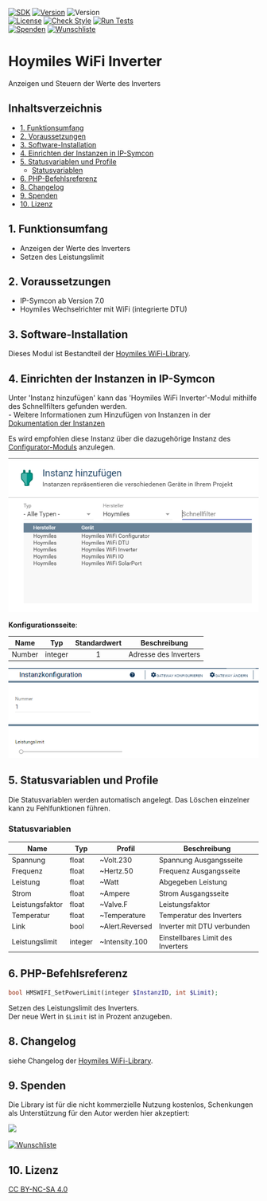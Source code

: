 [![SDK](https://img.shields.io/badge/Symcon-PHPModul-red.svg)](https://www.symcon.de/service/dokumentation/entwicklerbereich/sdk-tools/sdk-php/)
[![Version](https://img.shields.io/badge/Modul%20version-1.00-blue.svg)]()
![Version](https://img.shields.io/badge/Symcon%20Version-7.0%20%3E-green.svg)  
[![License](https://img.shields.io/badge/License-CC%20BY--NC--SA%204.0-green.svg)](https://creativecommons.org/licenses/by-nc-sa/4.0/)
[![Check Style](https://github.com/Nall-chan/HoymilesWiFi/workflows/Check%20Style/badge.svg)](https://github.com/Nall-chan/HoymilesWiFi/actions) [![Run Tests](https://github.com/Nall-chan/HoymilesWiFi/workflows/Run%20Tests/badge.svg)](https://github.com/Nall-chan/HoymilesWiFi/actions)  
[![Spenden](https://www.paypalobjects.com/de_DE/DE/i/btn/btn_donate_SM.gif)](#9-spenden)
[![Wunschliste](https://img.shields.io/badge/Wunschliste-Amazon-ff69fb.svg)](#9-spenden)  

# Hoymiles WiFi Inverter <!-- omit in toc -->
Anzeigen und Steuern der Werte des Inverters

## Inhaltsverzeichnis <!-- omit in toc -->

- [1. Funktionsumfang](#1-funktionsumfang)
- [2. Voraussetzungen](#2-voraussetzungen)
- [3. Software-Installation](#3-software-installation)
- [4. Einrichten der Instanzen in IP-Symcon](#4-einrichten-der-instanzen-in-ip-symcon)
- [5. Statusvariablen und Profile](#5-statusvariablen-und-profile)
  - [Statusvariablen](#statusvariablen)
- [6. PHP-Befehlsreferenz](#6-php-befehlsreferenz)
- [8. Changelog](#8-changelog)
- [9. Spenden](#9-spenden)
- [10. Lizenz](#10-lizenz)

## 1. Funktionsumfang

* Anzeigen der Werte des Inverters
* Setzen des Leistungslimit

## 2. Voraussetzungen

 * IP-Symcon ab Version 7.0
 * Hoymiles Wechselrichter mit WiFi (integrierte DTU)
  
## 3. Software-Installation

 Dieses Modul ist Bestandteil der [Hoymiles WiFi-Library](../README.md#3-software-installation).    


## 4. Einrichten der Instanzen in IP-Symcon

 Unter 'Instanz hinzufügen' kann das 'Hoymiles WiFi Inverter'-Modul mithilfe des Schnellfilters gefunden werden.  
	- Weitere Informationen zum Hinzufügen von Instanzen in der [Dokumentation der Instanzen](https://www.symcon.de/service/dokumentation/konzepte/instanzen/#Instanz_hinzufügen)

Es wird empfohlen diese Instanz über die dazugehörige Instanz des [Configurator-Moduls](../HoymilesWiFi%20Configurator/README.md) anzulegen.  

![Instanzen](../imgs/inst.png) 

__Konfigurationsseite__:

| Name   | Typ     | Standardwert | Beschreibung          |
| ------ | ------- | :----------: | --------------------- |
| Number | integer |      1       | Adresse des Inverters |

![Config](imgs/config.png) 

## 5. Statusvariablen und Profile

Die Statusvariablen werden automatisch angelegt. Das Löschen einzelner kann zu Fehlfunktionen führen.

### Statusvariablen

| Name            | Typ     | Profil          | Beschreibung                      |
| --------------- | ------- | --------------- | --------------------------------- |
| Spannung        | float   | ~Volt.230       | Spannung Ausgangsseite            |
| Frequenz        | float   | ~Hertz.50       | Frequenz Ausgangsseite            |
| Leistung        | float   | ~Watt           | Abgegeben Leistung                |
| Strom           | float   | ~Ampere         | Strom Ausgangsseite               |
| Leistungsfaktor | float   | ~Valve.F        | Leistungsfaktor                   |
| Temperatur      | float   | ~Temperature    | Temperatur des Inverters          |
| Link            | bool    | ~Alert.Reversed | Inverter mit DTU verbunden        |
| Leistungslimit  | integer | ~Intensity.100  | Einstellbares Limit des Inverters |


## 6. PHP-Befehlsreferenz

```php
bool HMSWIFI_SetPowerLimit(integer $InstanzID, int $Limit);
```
Setzen des Leistungslimit des Inverters.   
Der neue Wert in `$Limit` ist in Prozent anzugeben.  

## 8. Changelog

siehe Changelog der [Hoymiles WiFi-Library](../README.md#2-changelog).   

## 9. Spenden  
  
  Die Library ist für die nicht kommerzielle Nutzung kostenlos, Schenkungen als Unterstützung für den Autor werden hier akzeptiert:  

<a href="https://www.paypal.com/donate?hosted_button_id=G2SLW2MEMQZH2" target="_blank"><img src="https://www.paypalobjects.com/de_DE/DE/i/btn/btn_donate_LG.gif" border="0" /></a>

[![Wunschliste](https://img.shields.io/badge/Wunschliste-Amazon-ff69fb.svg)](https://www.amazon.de/hz/wishlist/ls/YU4AI9AQT9F?ref_=wl_share)

## 10. Lizenz

  [CC BY-NC-SA 4.0](https://creativecommons.org/licenses/by-nc-sa/4.0/)  
